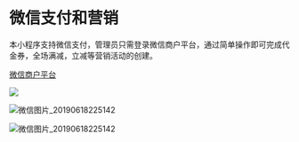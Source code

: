 # 微信支付和营销

本小程序支持微信支付，管理员只需登录微信商户平台，通过简单操作即可完成代金券，全场满减，立减等营销活动的创建。

[微信商户平台](https://pay.weixin.qq.com/index.php/)

![](C:\Users\Administrator\Pictures\temp\微信图片_20190618225123.jpg)

![微信图片_20190618225142](C:\Users\Administrator\Pictures\temp\微信图片_20190618225142.jpg)

![微信图片_20190618225142](C:\Users\Administrator\Pictures\temp\微信图片_20190618225142.png)